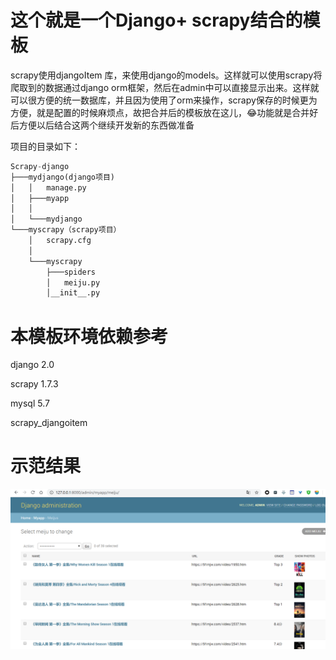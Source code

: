 # 这个就是一个Django+ scrapy结合的模板



scrapy使用djangoItem 库，来使用django的models。这样就可以使用scrapy将爬取到的数据通过django orm框架，然后在admin中可以直接显示出来。这样就可以很方便的统一数据库，并且因为使用了orm来操作，scrapy保存的时候更为方便，就是配置的时候麻烦点，故把合并后的模板放在这儿，😂功能就是合并好后方便以后结合这两个继续开发新的东西做准备



项目的目录如下：





```python
Scrapy-django
├───mydjango(django项目)
│   │   manage.py
│   ├───myapp
│   │
│   └───mydjango
└───myscrapy（scrapy项目）
    │   scrapy.cfg
    │   
    └───myscrapy
        ├───spiders
        │   meiju.py
        │__init__.py
```



# 本模板环境依赖参考

django 2.0

scrapy 1.7.3

mysql 5.7

scrapy_djangoitem



# 示范结果

![](example1.png)

